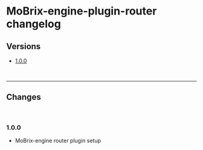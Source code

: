 # MoBrix-engine-plugin-router changelog

## Versions

- [1.0.0](#100)

<br>

---

## Changes

<br>

### 1.0.0

- MoBrix-engine router plugin setup
